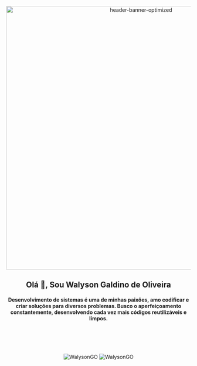 <div align="center">
  <link href="https://github.com/WalysonGO/"><img src="https://i.ibb.co/QnzhfF3/header-banner-optimized.jpg" alt="header-banner-optimized" width="720"/></a>
</div>
<h2 align="center">Olá 👋, Sou Walyson Galdino de Oliveira</h2>
<h4 align="center">Desenvolvimento de sistemas é uma de minhas paixões, amo codificar e criar soluções para diversos problemas. Busco o aperfeiçoamento constantemente, desenvolvendo cada vez mais códigos reutilizáveis e limpos.</h4>

</br>
</br>
</br>
</br>
<div align="center">
<img align="center"
src="https://github-readme-stats.vercel.app/api/top-langs/?username=anuraghazra&langs_count=8&theme=synthwave&layout=compact&locale=pt-BR" alt="WalysonGO" />
<img align="center"
src="https://github-readme-stats.vercel.app/api?username=walysongo&show_icons=true&theme=synthwave&locale=pt-BR" alt="WalysonGO" />
</div>

